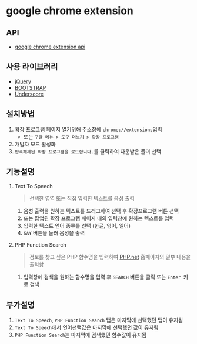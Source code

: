 # google chrome extension

## API
* [google chrome extension api](https://developer.chrome.com/extensions)

## 사용 라이브러리
* [jQuery](http://jquery.com)
* [BOOTSTRAP](https://getbootstrap.com/)
* [Underscore](http://underscorejs.org/)

## 설치방법
1. 확장 프로그램 페이지 열기위해 주소창에 ```chrome://extensions```입력
    * 또는 ```구글 메뉴 > 도구 더보기 > 확장 프로그램```
2. 개발자 모드 활성화
3. ```압축해제된 확장 프로그램을 로드합니다.```를 클릭하여 다운받은 폴더 선택

## 기능설명
1. Text To Speech
    > 선택한 영역 또는 직접 입력한 텍스트를 음성 출력
    1. 음성 출력을 원하는 텍스트를 드래그하여 선택 후 확장프로그램 버튼 선택
    2. 또는 팝업된 확장 프로그램 페이지 내의 입력창에 원하는 텍스트를 입력
    3. 입력한 텍스트 언어 종류를 선택 (한글, 영어, 일어)
    4. ```SAY``` 버튼을 눌러 음성을 출력

2. PHP Function Search
    > 정보를 찾고 싶은 PHP 함수명을 입력하여 [PHP.net](http://php.net) 홈페이지의 일부 내용을 출력함
    1. 입력창에 검색을 원하는 함수명을 입력 후 ```SEARCH``` 버튼을 클릭 또는 ```Enter ```키로 검색

##  부가설명
1. ```Text To Speech```, ```PHP Function Search``` 탭은 마지막에 선택했던 탭이 유지됨
2. ```Text To Speech```에서 언어선택값은 마지막에 선택했던 값이 유지됨
2. ```PHP Function Search```는 마지막에 검색했던 함수값이 유지됨
